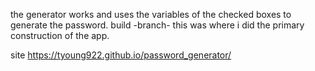 the generator works and uses the variables of the checked boxes to generate the password.
build -branch- this was where i did the primary construction of the app.

site
https://tyoung922.github.io/password_generator/
